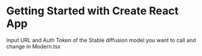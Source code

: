 # Getting Started with Create React App

Input URL and Auth Token of the Stable diffusion model you want to call and change in Modern.tsx
